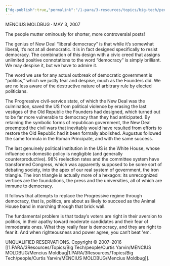 ```yaml
---
{"dg-publish":true,"permalink":"/1-para/3-resources/topics/big-tech/people/curtis-yarvin/mencius-moldbug/the-genius-of-the-new-deal-design/","noteIcon":""}
---
```




MENCIUS MOLDBUG · MAY 3, 2007

The people mutter ominously for shorter, more controversial posts!

The genius of New Deal “liberal democracy” is that while it’s somewhat liberal, it’s not at all democratic. It is in fact designed specifically to resist democracy. The combination of this design with a civic creed that assigns unlimited positive connotations to the word “democracy” is simply brilliant. We may despise it, but we have to admire it.

The word we use for any actual outbreak of democratic government is “politics,” which we justly fear and despise, much as the Founders did. We are no less aware of the destructive nature of arbitrary rule by elected politicians.

The Progressive civil-service state, of which the New Deal was the culmination, saved the US from political violence by erasing the last vestiges of the Old Republic the Founders had designed, which turned out to be far more vulnerable to democracy than they had anticipated. By retaining the symbolic forms of republican government, the New Deal preempted the civil wars that inevitably would have resulted from efforts to restore the Old Republic had it been formally abolished. Augustus followed the same formula in the Roman Principate, and with the same success.

The last genuinely political institution in the US is the White House, whose influence on domestic policy is negligible (and generally counterproductive). 98% reelection rates and the committee system have transformed Congress, which was apparently supposed to be some sort of debating society, into the apex of our real system of government, the iron triangle. The iron triangle is actually more of a hexagon: its unrecognized vertices are the foundations, the press and the universities, all of which are immune to democracy.

It follows that attempts to replace the Progressive regime through democracy, that is, politics, are about as likely to succeed as the Animal House band in marching through that brick wall.

The fundamental problem is that today’s voters are right in their aversion to politics, in their apathy toward moderate candidates and their fear of immoderate ones. What they really fear is democracy, and they are right to fear it. And when righteousness and power agree, you can’t beat 'em.

UNQUALIFIED RESERVATIONS. Copyright © 2007–2016 [[1.PARA/3Resources/Topics/Big Tech/people/Curtis Yarvin/MENCIUS MOLDBUG/Mencius Moldbug\|1.PARA/3Resources/Topics/Big Tech/people/Curtis Yarvin/MENCIUS MOLDBUG/Mencius Moldbug]].

